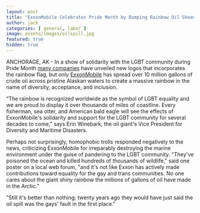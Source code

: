 ```yaml
---
layout: post
title: "ExxonMobile Celebrates Pride Month by Dumping Rainbow Oil Sheen Across Arctic"
author: jack
categories: [ general, labor ]
image: assets/images/oilspill.jpg
featured: true
hidden: true
---
```


ANCHORAGE, AK - In a show of solidarity with the LGBT community during Pride Month [many companies](https://www.buzzfeed.com/jarrylee/beautiful-rainbow-brand-logos-celebrating-marriage-equality) have unveiled new logos that incorporates the rainbow flag, but only [ExxonMobile](https://finance.yahoo.com/quote/XOM) has spread over 10 million gallons of crude oil across pristine Alaskan waters to create a massive rainbow in the name of diversity, acceptance, and inclusion.

“The rainbow is recognized worldwide as the symbol of LGBT equality and we are proud to display it over thousands of miles of coastline. Every fisherman, sea otter, and American bald eagle will see the effects of ExxonMobile's solidarity and support for the LGBT community for several decades to come," says Erin Winebark, the oil giant's Vice President for Diversity and Maritime Disasters.

Perhaps not surprisingly, homophobic trolls responded negatively to the news, criticizing ExxonMobile for irreparably destroying the marine environment under the guise of pandering to the LGBT community. "They've poisoned the ocean and killed hundreds of thousands of wildlife," said one poster on a local web forum, "and it's not like Exxon has actively made contributions toward equality for the gay and trans communities. No one cares about the giant shiny rainbow the millions of gallons of oil have made in the Arctic."

"Still it's better than nothing; twenty years ago they would have just said the oil spill was the gays' fault in the first place."